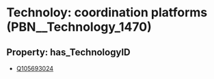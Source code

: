 # Technoloy: __coordination platforms__ (PBN__Technology_1470)

## Property: has_TechnologyID

* [Q105693024](Q105693024)

